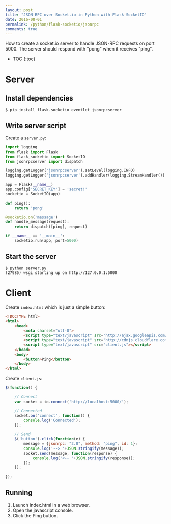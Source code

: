 ```yaml
---
layout: post
title: "JSON-RPC over Socket.io in Python with Flask-SocketIO"
date: 2016-08-01
permalink: /python/flask-socketio/jsonrpc
comments: true
---
```


How to create a socket.io server to handle JSON-RPC requests on port
5000. The server should respond with "pong" when it receives "ping".

* TOC
{:toc}

Server
======

Install dependencies
--------------------

```shell
$ pip install flask-socketio eventlet jsonrpcserver
```

Write server script
-------------------

Create a `server.py`:

```python
import logging
from flask import Flask
from flask_socketio import SocketIO
from jsonrpcserver import dispatch

logging.getLogger('jsonrpcserver').setLevel(logging.INFO)
logging.getLogger('jsonrpcserver').addHandler(logging.StreamHandler())

app = Flask(__name__)
app.config['SECRET_KEY'] = 'secret!'
socketio = SocketIO(app)

def ping():
    return 'pong'

@socketio.on('message')
def handle_message(request):
    return dispatch([ping], request)

if __name__ == '__main__':
    socketio.run(app, port=5000)
```

Start the server
----------------

```shell
$ python server.py
(27985) wsgi starting up on http://127.0.0.1:5000
```

Client
======

Create `index.html` which is just a simple button:

```html
<!DOCTYPE html>
<html>
    <head>
        <meta charset="utf-8">
        <script type="text/javascript" src="http://ajax.googleapis.com/ajax/libs/jquery/1.7.2/jquery.min.js"></script>
        <script type="text/javascript" src="http://cdnjs.cloudflare.com/ajax/libs/socket.io/1.4.5/socket.io.min.js"></script>
        <script type="text/javascript" src="client.js"></script>
    </head>
    <body>
        <button>Ping</button>
    </body>
</html>
```

Create ``client.js``:

```javascript
$(function() {

    // Connect
    var socket = io.connect('http://localhost:5000/');

    // Connected
    socket.on('connect', function() {
        console.log('Connected');
    });

    // Send
    $('button').click(function(e) {
        message = {jsonrpc: "2.0", method: "ping", id: 1};
        console.log('--> '+JSON.stringify(message));
        socket.send(message, function(response) {
            console.log('<-- '+JSON.stringify(response));
        });
    });

});
```

Running
-------

1. Launch index.html in a web browser.
2. Open the javascript console.
3. Click the Ping button.
